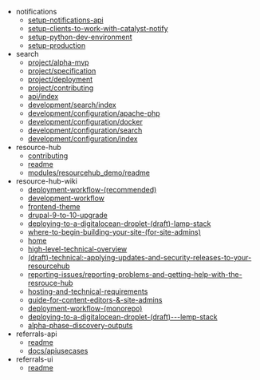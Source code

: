 - notifications
  - [setup-notifications-api](notifications/setup-notifications-api)
  - [setup-clients-to-work-with-catalyst-notify](notifications/setup-clients-to-work-with-catalyst-notify)
  - [setup-python-dev-environment](notifications/setup-python-dev-environment)
  - [setup-production](notifications/setup-production)
- search
  - [project/alpha-mvp](search/project/alpha-mvp)
  - [project/specification](search/project/specification)
  - [project/deployment](search/project/deployment)
  - [project/contributing](search/project/contributing)
  - [api/index](search/api/index)
  - [development/search/index](search/development/search/index)
  - [development/configuration/apache-php](search/development/configuration/apache-php)
  - [development/configuration/docker](search/development/configuration/docker)
  - [development/configuration/search](search/development/configuration/search)
  - [development/configuration/index](search/development/configuration/index)
- resource-hub
  - [contributing](resource-hub/contributing)
  - [readme](resource-hub/readme)
  - [modules/resourcehub_demo/readme](resource-hub/modules/resourcehub_demo/readme)
- resource-hub-wiki
  - [deployment-workflow-(recommended)](resource-hub-wiki/deployment-workflow-(recommended))
  - [development-workflow](resource-hub-wiki/development-workflow)
  - [frontend-theme](resource-hub-wiki/frontend-theme)
  - [drupal-9-to-10-upgrade](resource-hub-wiki/drupal-9-to-10-upgrade)
  - [deploying-to-a-digitalocean-droplet-(draft)-lamp-stack](resource-hub-wiki/deploying-to-a-digitalocean-droplet-(draft)-lamp-stack)
  - [where-to-begin-building-your-site-(for-site-admins)](resource-hub-wiki/where-to-begin-building-your-site-(for-site-admins))
  - [home](resource-hub-wiki/home)
  - [high-level-technical-overview](resource-hub-wiki/high-level-technical-overview)
  - [(draft)-technical:-applying-updates-and-security-releases-to-your-resourcehub](resource-hub-wiki/(draft)-technical:-applying-updates-and-security-releases-to-your-resourcehub)
  - [reporting-issues/reporting-problems-and-getting-help-with-the-resrouce-hub](resource-hub-wiki/reporting-issues/reporting-problems-and-getting-help-with-the-resrouce-hub)
  - [hosting-and-technical-requirements](resource-hub-wiki/hosting-and-technical-requirements)
  - [guide-for-content-editors-&-site-admins](resource-hub-wiki/guide-for-content-editors-&-site-admins)
  - [deployment-workflow-(monorepo)](resource-hub-wiki/deployment-workflow-(monorepo))
  - [deploying-to-a-digitalocean-droplet-(draft)---lemp-stack](resource-hub-wiki/deploying-to-a-digitalocean-droplet-(draft)---lemp-stack)
  - [alpha-phase-discovery-outputs](resource-hub-wiki/alpha-phase-discovery-outputs)
- referrals-api
  - [readme](referrals-api/readme)
  - [docs/apiusecases](referrals-api/docs/apiusecases)
- referrals-ui
  - [readme](referrals-ui/readme)
